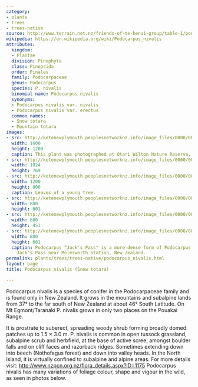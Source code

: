 ```yaml
---
category:
- plants
- trees
- trees-native
source: http://www.terrain.net.nz/friends-of-te-henui-group/table-1/podocarpus-nivalis-mountain-totara.html
wikipedia: https://en.wikipedia.org/wiki/Podocarpus_nivalis
attributes:
  kingdom:
  - Plantae
  division: Pinophyta
  class: Pinopsida
  order: Pinales
  family: Podocarpaceae
  genus: Podocarpus
  species: P. nivalis
  binomial name: Podocarpus nivalis
  synonyms:
  - Podocarpus nivalis var. nivalis
  - Podocarpus nivalis var. erectus
  common names:
  - Snow totara
  - Mountain totara
images:
- src: http://ketenewplymouth.peoplesnetworknz.info/image_files/0000/0009/6183/Podocarpus_nivalis__Snow_Totara.JPG
  width: 1600
  height: 1200
  caption: This plant was photographed at Otari Wilton Nature Reserve, Wellington.
- src: http://ketenewplymouth.peoplesnetworknz.info/image_files/0000/0009/6188/Podocarpus_nivalis__Snow_Totara-001.JPG
  width: 1024
  height: 769
- src: http://ketenewplymouth.peoplesnetworknz.info/image_files/0000/0011/3643/1-Podocarpus_nivalis.JPG
  width: 1200
  height: 900
  caption: Leaves of a young tree.
- src: http://ketenewplymouth.peoplesnetworknz.info/image_files/0000/0005/8349/Podocarpus_nivalis__Mountain_totara_.JPG
  width: 800
  height: 601
- src: http://ketenewplymouth.peoplesnetworknz.info/image_files/0000/0005/8344/Podocarpus_nivalis__Mountain_totara_-002.JPG
  width: 600
  height: 451
- src: http://ketenewplymouth.peoplesnetworknz.info/image_files/0000/0007/8469/Podocarpus_nivalis_Podocarpus__Jacks_Pass_-002.JPG
  width: 800
  height: 601
  caption: Podocarpus “Jack's Pass" is a more dense form of Podocarpus nivalis, from
    Jack's Pass near Molesworth Station, New Zealand.
permalink: plants/trees/trees-native/podocarpus_nivalis.html
layout: page
title: Podocarpus nivalis (Snow totara)

---
```

Podocarpus nivalis is a species of conifer in the Podocarpaceae family and is found only in New Zealand. It grows in the mountains and subalpine lands from 37° to the far south of New Zealand at about 46° South Latitude. On Mt Egmont/Taranaki P. nivalis grows in only two places on the Pouakai Range.

It is prostrate to suberect, spreading woody shrub forming broadly domed patches up to 1.5 × 3.0 m.
P. nivalis is common in open tussock grassland, subalpine scrub and herbfield, at the base of active scree, amongst boulder falls and on cliff faces and razorback ridges. Sometimes extending down into beech (Nothofagus forest) and down into valley heads. In the North Island, it is virtually confined to subalpine and alpine areas.
For more details visit: <a href="http://www.nzpcn.org.nz/flora_details.aspx?ID=1175" target="_blank">http://www.nzpcn.org.nz/flora_details.aspx?ID=1175 </a>
Podocarpus nivalis has many variations of foliage colour, shape and vigour in the wild, as seen in photos below.
